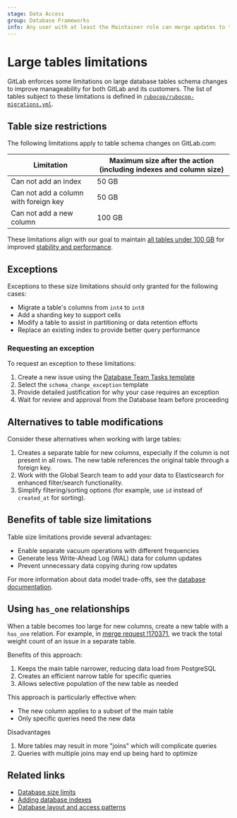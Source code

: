 ```yaml
---
stage: Data Access
group: Database Frameworks
info: Any user with at least the Maintainer role can merge updates to this content.
---
```


# Large tables limitations

GitLab enforces some limitations on large database tables schema changes to improve manageability for both GitLab and its customers. The list of tables subject to these limitations is defined in [`rubocop/rubocop-migrations.yml`](https://gitlab.com/gitlab-org/gitlab/-/blob/master/rubocop/rubocop-migrations.yml).

## Table size restrictions

The following limitations apply to table schema changes on GitLab.com:

| Limitation | Maximum size after the action (including indexes and column size) |
| ------ | ------------------------------- |
| Can not add an index | 50 GB |
| Can not add a column with foreign key | 50 GB |
| Can not add a new column | 100 GB |

These limitations align with our goal to maintain [all tables under 100 GB](https://handbook.gitlab.com/handbook/engineering/architecture/design-documents/database_size_limits/) for improved [stability and performance](https://handbook.gitlab.com/handbook/engineering/architecture/design-documents/database_size_limits/#motivation-gitlabcom-stability-and-performance).

## Exceptions

Exceptions to these size limitations should only granted for the following cases:

- Migrate a table's columns from `int4` to `int8`
- Add a sharding key to support cells
- Modify a table to assist in partitioning or data retention efforts
- Replace an existing index to provide better query performance

### Requesting an exception

To request an exception to these limitations:

1. Create a new issue using the [Database Team Tasks template](https://gitlab.com/gitlab-org/database-team/team-tasks/-/issues/new)
1. Select the `schema_change_exception` template
1. Provide detailed justification for why your case requires an exception
1. Wait for review and approval from the Database team before proceeding

## Alternatives to table modifications

Consider these alternatives when working with large tables:

1. Creates a separate table for new columns, especially if the column is not present in all rows. The new table references the original table through a foreign key.
1. Work with the Global Search team to add your data to Elasticsearch for enhanced filter/search functionality.
1. Simplify filtering/sorting options (for example, use `id` instead of `created_at` for sorting).

## Benefits of table size limitations

Table size limitations provide several advantages:

- Enable separate vacuum operations with different frequencies
- Generate less Write-Ahead Log (WAL) data for column updates
- Prevent unnecessary data copying during row updates

For more information about data model trade-offs, see the [database documentation](layout_and_access_patterns.md#data-model-trade-offs).

## Using `has_one` relationships

When a table becomes too large for new columns, create a new table with a `has_one` relation. For example, in [merge request !170371](https://gitlab.com/gitlab-org/gitlab/-/merge_requests/170371), we track the total weight count of an issue in a separate table.

Benefits of this approach:

1. Keeps the main table narrower, reducing data load from PostgreSQL
1. Creates an efficient narrow table for specific queries
1. Allows selective population of the new table as needed

This approach is particularly effective when:

- The new column applies to a subset of the main table
- Only specific queries need the new data

Disadvantages

1. More tables may result in more "joins" which will complicate queries
1. Queries with multiple joins may end up being hard to optimize

## Related links

- [Database size limits](https://handbook.gitlab.com/handbook/engineering/architecture/design-documents/database_size_limits/#solutions)
- [Adding database indexes](adding_database_indexes.md)
- [Database layout and access patterns](layout_and_access_patterns.md#data-model-trade-offs)
